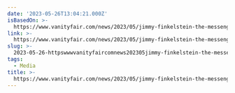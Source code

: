 ```yaml
---
date: '2023-05-26T13:04:21.000Z'
isBasedOn: >-
  https://www.vanityfair.com/news/2023/05/jimmy-finkelstein-the-messenger-hot-seat
link: >-
  https://www.vanityfair.com/news/2023/05/jimmy-finkelstein-the-messenger-hot-seat
slug: >-
  2023-05-26-httpswwwvanityfaircomnews202305jimmy-finkelstein-the-messenger-hot-seat
tags:
  - Media
title: >-
  https://www.vanityfair.com/news/2023/05/jimmy-finkelstein-the-messenger-hot-seat
---
```


